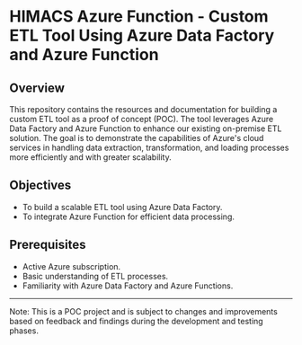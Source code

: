 # HIMACS Azure Function - Custom ETL Tool Using Azure Data Factory and Azure Function

## Overview
This repository contains the resources and documentation for building a custom ETL tool as a proof of concept (POC). The tool leverages Azure Data Factory and Azure Function to enhance our existing on-premise ETL solution. The goal is to demonstrate the capabilities of Azure's cloud services in handling data extraction, transformation, and loading processes more efficiently and with greater scalability.

## Objectives
- To build a scalable ETL tool using Azure Data Factory.
- To integrate Azure Function for efficient data processing.
  
## Prerequisites
- Active Azure subscription.
- Basic understanding of ETL processes.
- Familiarity with Azure Data Factory and Azure Functions.

---
Note: This is a POC project and is subject to changes and improvements based on feedback and findings during the development and testing phases.
